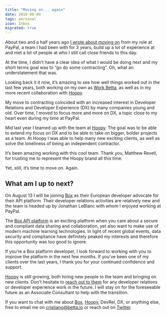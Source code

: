 ```yaml
---
title: "Moving on... again"
date: 2018-08-09
tags: personal
icon: Inbox
migrated: true
---
```


About two and a half years ago [I wrote about moving on](https://betta.io/blog/2016/03/09/moving-on/) from my role at PayPal, a team I had been with for 3 years, build up a lot of experience at and met a lot of people at who I still call close friends to this day. 

At the time, I didn’t have a clear idea of what I would be doing next and my short terms goal was to “go do some contracting”. Oh, what an understatement that was.

Looking back it it now, it’s amazing to see how well things worked out in the last few years, both working on my own as [Work Betta](https://work.betta.io), as well as in my more recent collaboration with [Hoopy](https://hoopy.io). 

My move to contracting coincided with an increased interest in Developer Relations and Developer Experience (DX) by many companies young and old. Over time, I moved to focus more and more on DX, a topic close to my heart even during my time at PayPal.

Mid last year I teamed up with the team at [Hoopy](https://hoopy.io). The goal was to be able to extend my focus on DX and to be able to take on bigger, bolder projects as a team. At Hoopy I was able to help many new exciting clients, as well as solve the loneliness of being an independent contractor. 

It’s been amazing working with this cool team. Thank you, Matthew Revell, for trusting me to represent the Hoopy brand all this time.

Yet, still, it’s time to move on. Again.

## What am I up to next?

On August 13 I will be joining [Box](https://box.com) as their European developer advocate for their API platform. Their developer relations activities are relatively new and the team is headed up by Jonathan LeBlanc with whom I enjoyed working at PayPal. 

The [Box API platform](https://developer.box.com) is an exciting platform when you care about a secure and compliant data sharing and collaboration, yet also want to make use of modern machine learning technologies. In light of recent global events, data security and compliance have definitely peaked my interests and therefore this opportunity was too good to ignore.

If you’re a Box platform developer, I look forward to working with you to improve the platform in the next few months. If you’ve been one of my clients over the last years, I thank you for your continued confidence and support. 

[Hoopy](https://hoopy.io) is still growing, both hiring new people to the team and bringing on new clients. Don’t hesitate to [reach out to them](mailto:hello@hoopy.io) for any developer relations or developer experience work in the future. I will stay on for the foreseeable future as an Associate Consultant to help with the transition. 

If you want to chat with me about [Box](https://box.com), [Hoopy](https://hoopy.io), DevRel, DX, or anything else, free to email me on [cristiano@betta.io](mailto:cristiano@betta.io) or reach out on [Twitter](https://twitter.com/cbetta).
